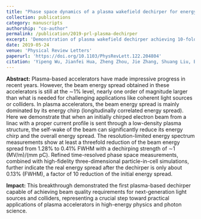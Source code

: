 ```yaml
---
title: "Phase space dynamics of a plasma wakefield dechirper for energy spread reduction"
collection: publications
category: manuscripts
authorship: "co-author"
permalink: /publication/2019-prl-plasma-dechirper
excerpt: 'Demonstration of plasma wakefield dechirper achieving 10-fold reduction in electron beam energy spread from 1.28% to 0.13% FWHM, bringing plasma accelerator beam quality to levels needed for coherent light sources and colliders.'
date: 2019-05-24
venue: 'Physical Review Letters'
paperurl: 'https://doi.org/10.1103/PhysRevLett.122.204804'
citation: 'Yipeng Wu, Jianfei Hua, Zheng Zhou, Jie Zhang, Shuang Liu, Bo Peng, Yu Fang, Zan Nie, Xiaonan Ning, Chi-Hao Pai, Yingchao Du, Wei Lu, Chaojie Zhang, Warren B. Mori, C. Joshi, "Phase space dynamics of a plasma wakefield dechirper for energy spread reduction," <i>Phys. Rev. Lett.</i> 122, 204804 (2019).'
---
```

**Abstract:** Plasma-based accelerators have made impressive progress in recent years. However, the beam energy spread obtained in these accelerators is still at the ∼1% level, nearly one order of magnitude larger than what is needed for challenging applications like coherent light sources or colliders. In plasma accelerators, the beam energy spread is mainly dominated by its energy chirp (longitudinally correlated energy spread). Here we demonstrate that when an initially chirped electron beam from a linac with a proper current profile is sent through a low-density plasma structure, the self-wake of the beam can significantly reduce its energy chirp and the overall energy spread. The resolution-limited energy spectrum measurements show at least a threefold reduction of the beam energy spread from 1.28% to 0.41% FWHM with a dechirping strength of ∼1 (MV/m)/(mm pC). Refined time-resolved phase space measurements, combined with high-fidelity three-dimensional particle-in-cell simulations, further indicate the real energy spread after the dechirper is only about 0.13% (FWHM), a factor of 10 reduction of the initial energy spread.

**Impact:** This breakthrough demonstrated the first plasma-based dechirper capable of achieving beam quality requirements for next-generation light sources and colliders, representing a crucial step toward practical applications of plasma accelerators in high-energy physics and photon science.
